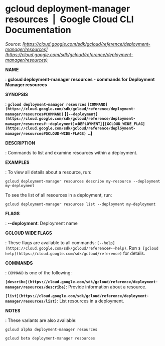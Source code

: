 # gcloud deployment-manager resources  |  Google Cloud CLI Documentation

*Source: [https://cloud.google.com/sdk/gcloud/reference/deployment-manager/resources](https://cloud.google.com/sdk/gcloud/reference/deployment-manager/resources)*

**NAME**

: **gcloud deployment-manager resources - commands for Deployment Manager resources**

**SYNOPSIS**

: **`gcloud deployment-manager resources` `[COMMAND](https://cloud.google.com/sdk/gcloud/reference/deployment-manager/resources#COMMAND)` [`[--deployment](https://cloud.google.com/sdk/gcloud/reference/deployment-manager/resources#--deployment)`=`DEPLOYMENT`] [`[GCLOUD_WIDE_FLAG](https://cloud.google.com/sdk/gcloud/reference/deployment-manager/resources#GCLOUD-WIDE-FLAGS) …`]**

**DESCRIPTION**

: Commands to list and examine resources within a deployment.

**EXAMPLES**

: To view all details about a resource, run:

```
gcloud deployment-manager resources describe my-resource --deployment my-deployment
```

To see the list of all resources in a deployment, run:

```
gcloud deployment-manager resources list --deployment my-deployment
```

**FLAGS**

: **--deployment**:
Deployment name

**GCLOUD WIDE FLAGS**

: These flags are available to all commands: `[--help](https://cloud.google.com/sdk/gcloud/reference#--help)`.
Run `$ [gcloud help](https://cloud.google.com/sdk/gcloud/reference)` for details.

**COMMANDS**

: ``COMMAND`` is one of the following:

**`[describe](https://cloud.google.com/sdk/gcloud/reference/deployment-manager/resources/describe)`**:
Provide information about a resource.

**`[list](https://cloud.google.com/sdk/gcloud/reference/deployment-manager/resources/list)`**:
List resources in a deployment.

**NOTES**

: These variants are also available:

```
gcloud alpha deployment-manager resources
```

```
gcloud beta deployment-manager resources
```